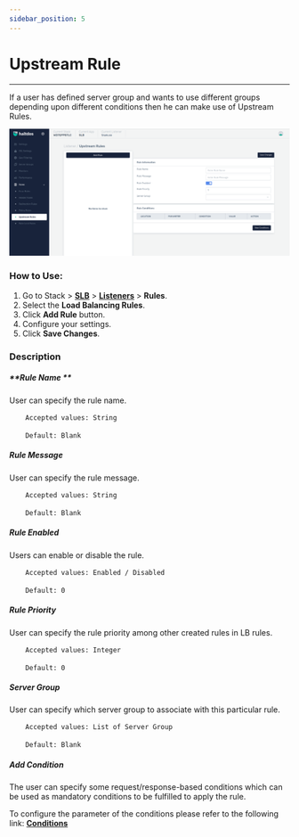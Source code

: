 ```yaml
---
sidebar_position: 5
---
```


# Upstream Rule

---

If a user has defined server group and wants to use different groups depending upon different conditions then he can make use of Upstream Rules.

![Upstream rule](/img/adc/v7/docs/upstream.png)

### How to Use:

1. Go to Stack > [**SLB**](../../../adc.md) > [**Listeners**](../listeners.md) > **Rules**.
2. Select the **Load Balancing Rules**.
3. Click **Add Rule** button.
4. Configure your settings. 
5. Click **Save Changes**.

### Description

##### **Rule Name **

User can specify the rule name.

```
    Accepted values: String

    Default: Blank 
```


##### **Rule Message**

User can specify the rule message.

```
    Accepted values: String

    Default: Blank 
```


##### **Rule Enabled**

Users can enable or disable the rule.

```
    Accepted values: Enabled / Disabled

    Default: 0 
```


##### **Rule Priority**

User can specify the rule priority among other created rules in LB rules.

```
    Accepted values: Integer
 
    Default: 0 
```


##### **Server Group**

User can specify which server group to associate with this particular rule.

```
    Accepted values: List of Server Group

    Default: Blank 
```


##### **Add Condition**

The user can specify some request/response-based conditions which can be used as mandatory conditions to be fulfilled to apply the rule.

To configure the parameter of the conditions please refer to the following link: [**Conditions**](/v7/enterprise/adc/listeners/rules/conditions)

